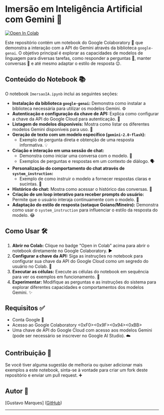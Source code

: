 # Imersão em Inteligência Artificial com Gemini 🚀

[![Open In Colab](https://colab.research.google.com/assets/colab-badge.svg)](https://colab.research.google.com/github/GustavoMarques22/ImersaoIA/blob/main/ImersaoIA.ipynb)

Este repositório contém um notebook do Google Colaboratory 📝 que demonstra a interação com a API do Gemini através da biblioteca `google-genai`. O objetivo principal é explorar as capacidades de modelos de linguagem para diversas tarefas, como responder a perguntas 🤔, manter conversas 💬 e até mesmo adaptar o estilo de resposta 😉.

## Conteúdo do Notebook 📚

O notebook `ImersaoIA.ipynb` inclui as seguintes seções:

* **Instalação da biblioteca `google-genai`:** Demonstra como instalar a biblioteca necessária para utilizar os modelos Gemini. ⚙️
* **Autenticação e configuração da chave de API:** Explica como configurar a chave da API do Google Cloud para autenticação. 🔑
* **Listagem de modelos disponíveis:** Mostra como listar os diferentes modelos Gemini disponíveis para uso. 🤖
* **Geração de texto com um modelo específico (`gemini-2.0-flash`):**
    * Exemplo de pergunta direta e obtenção de uma resposta informativa. 💡
* **Criação e interação em uma sessão de chat:**
    * Demonstra como iniciar uma conversa com o modelo. 👋
    * Exemplos de perguntas e respostas em um contexto de diálogo. 🗣️
* **Personalização do comportamento do chat através de `system_instruction`:**
    * Exemplo de como instruir o modelo a fornecer respostas claras e sucintas. 🎯
* **Histórico do chat:** Mostra como acessar o histórico das conversas. 📜
* **Criação de um loop interativo para receber prompts do usuário:** Permite que o usuário interaja continuamente com o modelo. 🔄
* **Adaptação do estilo de resposta (sotaque Goiano/Mineiro):** Demonstra como usar o `system_instruction` para influenciar o estilo da resposta do modelo. 😂

## Como Usar 🛠️

1.  **Abrir no Colab:** Clique no badge "Open in Colab" acima para abrir o notebook diretamente no Google Colaboratory. ▶️
2.  **Configurar a chave da API:** Siga as instruções no notebook para configurar sua chave da API do Google Cloud como um segredo do usuário no Colab. 🤫
3.  **Executar as células:** Execute as células do notebook em sequência para ver os exemplos em funcionamento. 🏃
4.  **Experimentar:** Modifique as perguntas e as instruções do sistema para explorar diferentes capacidades e comportamentos dos modelos Gemini. ✨

## Requisitos ✅

* Conta Google 📧
* Acesso ao Google Colaboratory <0xF0><0x9F><0x94><0xBB>️
* Uma chave de API do Google Cloud com acesso aos modelos Gemini (pode ser necessário se inscrever no Google AI Studio). ☁️

## Contribuição 🤝

Se você tiver alguma sugestão de melhoria ou quiser adicionar mais exemplos a este notebook, sinta-se à vontade para criar um fork deste repositório e enviar um pull request. ➕

## Autor 👤

[Gustavo Marques] ([GitHub](https://github.com/GustavoMarques22))

---

